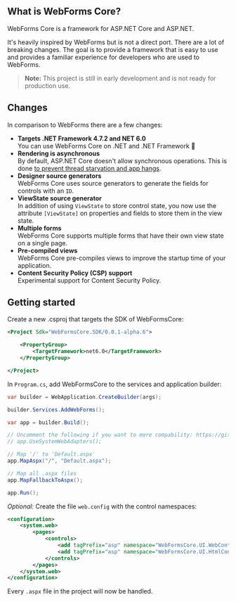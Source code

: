 ## What is WebForms Core?
WebForms Core is a framework for ASP.NET Core and ASP.NET.

It's heavily inspired by WebForms but is not a direct port. There are a lot of breaking changes. The goal is to provide a framework that is easy to use and provides a familiar experience for developers who are used to WebForms.

> **Note:** This project is still in early development and is not ready for production use.

## Changes
In comparison to WebForms there are a few changes:

- **Targets .NET Framework 4.7.2 and NET 6.0**  
  You can use WebForms Core on .NET and .NET Framework 🎉
- **Rendering is asynchronous**  
  By default, ASP.NET Core doesn't allow synchronous operations. This is done [to prevent thread starvation and app hangs](https://makolyte.com/aspnet-invalidoperationexception-synchronous-operations-are-disallowed/).
- **Designer source generators**  
  WebForms Core uses source generators to generate the fields for controls with an `ID`.
- **ViewState source generator**  
  In addition of using `ViewState` to store control state, you now use the attribute `[ViewState]` on properties and fields to store them in the view state.  
- **Multiple forms**  
  WebForms Core supports multiple forms that have their own view state on a single page.
- **Pre-compiled views**  
  WebForms Core pre-compiles views to improve the startup time of your application.
- **Content Security Policy (CSP) support**  
  Experimental support for Content Security Policy.

## Getting started
Create a new .csproj that targets the SDK of WebFormsCore:

```xml
<Project Sdk="WebFormsCore.SDK/0.0.1-alpha.6">

    <PropertyGroup>
        <TargetFramework>net6.0</TargetFramework>
    </PropertyGroup>

</Project>
```

In `Program.cs`, add WebFormsCore to the services and application builder:
```cs
var builder = WebApplication.CreateBuilder(args);

builder.Services.AddWebForms();

var app = builder.Build();

// Uncomment the following if you want to more compability: https://github.com/dotnet/systemweb-adapters/blob/main/docs/usage_guidance.md
// app.UseSystemWebAdapters();

// Map '/' to 'Default.aspx'
app.MapAspx("/", "Default.aspx");

// Map all .aspx files
app.MapFallbackToAspx();

app.Run();
```

_Optional:_ Create the file `web.config` with the control namespaces:

```xml
<configuration>
    <system.web>
        <pages>
            <controls>
                <add tagPrefix="asp" namespace="WebFormsCore.UI.WebControls" />
                <add tagPrefix="asp" namespace="WebFormsCore.UI.HtmlControls" />
            </controls>
        </pages>
    </system.web>
</configuration>
```

Every `.aspx` file in the project will now be handled.